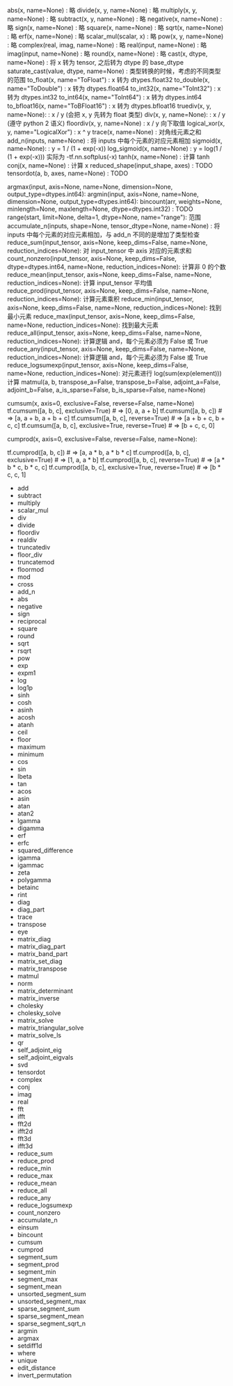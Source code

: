 
abs(x, name=None)                       : 略
divide(x, y, name=None)                 : 略
multiply(x, y, name=None)               : 略
subtract(x, y, name=None)               : 略
negative(x, name=None)                  : 略
sign(x, name=None)                      : 略
square(x, name=None)                    : 略
sqrt(x, name=None)                      : 略
erf(x, name=None)                       : 略
scalar_mul(scalar, x)                   : 略
pow(x, y, name=None)                    : 略
complex(real, imag, name=None)          : 略
real(input, name=None)                  : 略
imag(input, name=None)                  : 略
round(x, name=None)                     : 略
cast(x, dtype, name=None)               : 将 x 转为  tensor, 之后转为 dtype 的 base_dtype
saturate_cast(value, dtype, name=None)  : 类型转换的时候，考虑的不同类型的范围
to_float(x, name="ToFloat")             :  x 转为 dtypes.float32
to_double(x, name="ToDouble")           :  x 转为 dtypes.float64
to_int32(x, name="ToInt32")             :  x 转为 dtypes.int32
to_int64(x, name="ToInt64")             :  x 转为 dtypes.int64
to_bfloat16(x, name="ToBFloat16")       :  x 转为 dtypes.bfloat16
truediv(x, y, name=None):               :  x / y (会把  x, y 先转为  float 类型)
div(x, y, name=None):                   :  x / y (遵守  python 2 语义)
floordiv(x, y, name=None)               :  x / y 向下取值 
logical_xor(x, y, name="LogicalXor")    :  x ^ y
trace(x, name=None)                     :  对角线元素之和
add_n(inputs, name=None)                :  将 inputs 中每个元素的对应元素相加
sigmoid(x, name=None):                  :  y = 1 / (1 + exp(-x))
log_sigmoid(x, name=None)               :  y = log(1 / (1 + exp(-x)))  实际为 -tf.nn.softplus(-x)
tanh(x, name=None)                      :  计算 tanh
conj(x, name=None)                      :  计算 x
reduced_shape(input_shape, axes)        :  TODO
tensordot(a, b, axes, name=None)        :  TODO


argmax(input, axis=None, name=None, dimension=None, output_type=dtypes.int64):
argmin(input, axis=None, name=None, dimension=None, output_type=dtypes.int64):
bincount(arr, weights=None, minlength=None, maxlength=None, dtype=dtypes.int32) : TODO
range(start, limit=None, delta=1, dtype=None, name="range"): 范围
accumulate_n(inputs, shape=None, tensor_dtype=None, name=None)  :  将 inputs 中每个元素的对应元素相加，与 add_n 不同的是增加了类型检查
reduce_sum(input_tensor, axis=None, keep_dims=False, name=None, reduction_indices=None): 对 input_tensor 中 axis 对应的元素求和
count_nonzero(input_tensor, axis=None, keep_dims=False, dtype=dtypes.int64, name=None, reduction_indices=None): 计算非 0 的个数
reduce_mean(input_tensor, axis=None, keep_dims=False, name=None, reduction_indices=None): 计算 input_tensor 平均值
reduce_prod(input_tensor, axis=None, keep_dims=False, name=None, reduction_indices=None): 计算元素乘积
reduce_min(input_tensor, axis=None, keep_dims=False, name=None, reduction_indices=None):  找到最小元素
reduce_max(input_tensor, axis=None, keep_dims=False, name=None, reduction_indices=None):  找到最大元素
reduce_all(input_tensor, axis=None, keep_dims=False, name=None, reduction_indices=None):  计算逻辑 and，每个元素必须为 False 或 True
reduce_any(input_tensor, axis=None, keep_dims=False, name=None, reduction_indices=None):  计算逻辑 and，每个元素必须为 False 或 True
reduce_logsumexp(input_tensor, axis=None, keep_dims=False, name=None, reduction_indices=None):  对元素进行 log(sum(exp(element))) 计算
matmul(a, b, transpose_a=False, transpose_b=False, adjoint_a=False, adjoint_b=False, a_is_sparse=False, b_is_sparse=False, name=None)



cumsum(x, axis=0, exclusive=False, reverse=False, name=None)
  tf.cumsum([a, b, c], exclusive=True)  # => [0, a, a + b]
  tf.cumsum([a, b, c])  # => [a, a + b, a + b + c]
  tf.cumsum([a, b, c], reverse=True)  # => [a + b + c, b + c, c]
  tf.cumsum([a, b, c], exclusive=True, reverse=True)  # => [b + c, c, 0]

cumprod(x, axis=0, exclusive=False, reverse=False, name=None):

  tf.cumprod([a, b, c])  # => [a, a * b, a * b * c]
  tf.cumprod([a, b, c], exclusive=True)  # => [1, a, a * b]
  tf.cumprod([a, b, c], reverse=True)  # => [a * b * c, b * c, c]
  tf.cumprod([a, b, c], exclusive=True, reverse=True)  # => [b * c, c, 1]

* add
* subtract
* multiply
* scalar_mul
* div
* divide
* floordiv
* realdiv
* truncatediv
* floor_div
* truncatemod
* floormod
* mod
* cross
* add_n
* abs
* negative
* sign
* reciprocal
* square
* round
* sqrt
* rsqrt
* pow
* exp
* expm1
* log
* log1p
* sinh
* cosh
* asinh
* acosh
* atanh
* ceil
* floor
* maximum
* minimum
* cos
* sin
* lbeta
* tan
* acos
* asin
* atan
* atan2
* lgamma
* digamma
* erf
* erfc
* squared_difference
* igamma
* igammac
* zeta
* polygamma
* betainc
* rint
* diag
* diag_part
* trace
* transpose
* eye
* matrix_diag
* matrix_diag_part
* matrix_band_part
* matrix_set_diag
* matrix_transpose
* matmul
* norm
* matrix_determinant
* matrix_inverse
* cholesky
* cholesky_solve
* matrix_solve
* matrix_triangular_solve
* matrix_solve_ls
* qr
* self_adjoint_eig
* self_adjoint_eigvals
* svd
* tensordot
* complex
* conj
* imag
* real
* fft
* ifft
* fft2d
* ifft2d
* fft3d
* ifft3d
* reduce_sum
* reduce_prod
* reduce_min
* reduce_max
* reduce_mean
* reduce_all
* reduce_any
* reduce_logsumexp
* count_nonzero
* accumulate_n
* einsum
* bincount
* cumsum
* cumprod
* segment_sum
* segment_prod
* segment_min
* segment_max
* segment_mean
* unsorted_segment_sum
* unsorted_segment_max
* sparse_segment_sum
* sparse_segment_mean
* sparse_segment_sqrt_n
* argmin
* argmax
* setdiff1d
* where
* unique
* edit_distance
* invert_permutation
